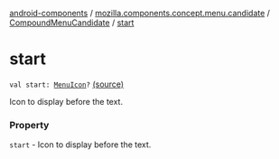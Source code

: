 [android-components](../../index.md) / [mozilla.components.concept.menu.candidate](../index.md) / [CompoundMenuCandidate](index.md) / [start](./start.md)

# start

`val start: `[`MenuIcon`](../-menu-icon.md)`?` [(source)](https://github.com/mozilla-mobile/android-components/blob/master/components/concept/menu/src/main/java/mozilla/components/concept/menu/candidate/MenuCandidate.kt#L64)

Icon to display before the text.

### Property

`start` - Icon to display before the text.